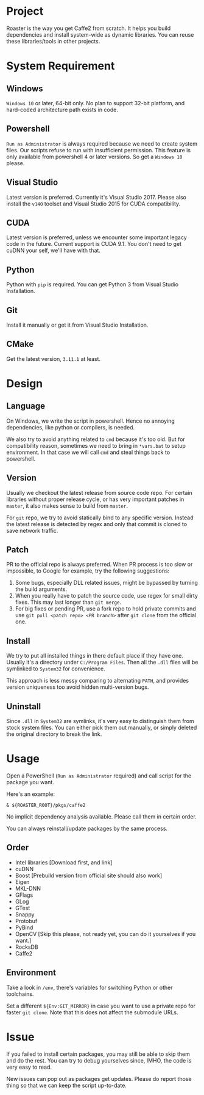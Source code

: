 Project
================

Roaster is the way you get Caffe2 from scratch.
It helps you build dependencies and install system-wide as dynamic libraries.
You can reuse these libraries/tools in other projects.

System Requirement
================

Windows
----------

`Windows 10` or later, 64-bit only.
No plan to support 32-bit platform, and hard-coded architecture path exists in code.

Powershell
----------

`Run as Administrator` is always required because we need to create system files.
Our scripts refuse to run with insufficient permission.
This feature is only available from powershell 4 or later versions.
So get a `Windows 10` please.

Visual Studio
----------

Latest version is preferred.
Currently it's Visual Studio 2017.
Please also install the `v140` toolset and Visual Studio 2015 for CUDA compatibility.

CUDA
----------

Latest version is preferred, unless we encounter some important legacy code in the future.
Current support is CUDA 9.1.
You don't need to get cuDNN your self, we'll have with that.

Python
----------

Python with `pip` is required.
You can get Python 3 from Visual Studio Installation.

Git
----------

Install it manually or get it from Visual Studio Installation.

CMake
----------

Get the latest version, `3.11.1` at least.

Design
================

Language
----------
On Windows, we write the script in powershell.
Hence no annoying dependencies, like python or compilers, is needed.

We also try to avoid anything related to `cmd` because it's too old.
But for compatibility reason, sometimes we need to bring in `*vars.bat` to setup environment.
In that case we will call `cmd` and steal things back to powershell.

Version
----------

Usually we checkout the latest release from source code repo.
For certain libraries without proper release cycle, or has very important patches in `master`, it also makes sense to build from `master`.

For `git` repo, we try to avoid statically bind to any specific version.
Instead the latest release is detected by regex and only that commit is cloned to save network traffic.

Patch
----------

PR to the official repo is always preferred.
When PR process is too slow or impossible, to Google for example, try the following suggestions:

1. Some bugs, especially DLL related issues, might be bypassed by turning the build arguments.
2. When you really have to patch the source code, use regex for small dirty fixes. This may last longer than `git merge`.
3. For big fixes or pending PR, use a fork repo to hold private commits and use `git pull <patch repo> <PR branch>` after `git clone` from the official one.

Install
----------

We try to put all installed things in there default place if they have one.
Usually it's a directory under `C:/Program Files`.
Then all the `.dll` files will be symlinked to `System32` for convenience.

This approach is less messy comparing to alternating `PATH`, and provides version uniqueness too avoid hidden multi-version bugs.

Uninstall
----------
Since `.dll` in `System32` are symlinks, it's very easy to distinguish them from stock system files.
You can either pick them out manually, or simply deleted the original directory to break the link.

Usage
================

Open a PowerShell (`Run as Administrator` required) and call script for the package you want.

Here's an example:
```
& ${ROASTER_ROOT}/pkgs/caffe2
```

No implicit dependency analysis available.
Please call them in certain order.

You can always reinstall/update packages by the same process.

Order
----------

* Intel libraries [Download first, and link]
* cuDNN
* Boost [Prebuild version from official site should also work]
* Eigen
* MKL-DNN
* GFlags
* GLog
* GTest
* Snappy
* Protobuf
* PyBind
* OpenCV [Skip this please, not ready yet, you can do it yourselves if you want.]
* RocksDB
* Caffe2

Environment
----------

Take a look in `/env`, there's variables for switching Python or other toolchains.

Set a different `${Env:GIT_MIRROR}` in case you want to use a private repo for faster `git clone`.
Note that this does not affect the submodule URLs.

Issue
================

If you failed to install certain packages, you may still be able to skip them and do the rest.
You can try to debug yourselves since, IMHO, the code is very easy to read.

New issues can pop out as packages get updates.
Please do report those thing so that we can keep the script up-to-date.
